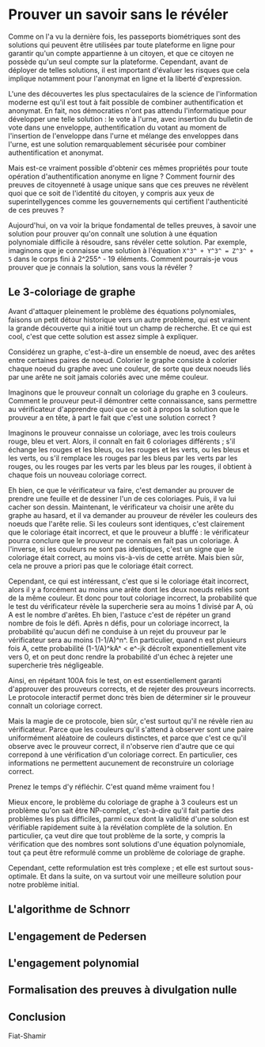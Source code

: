 # Prouver un savoir sans le révéler

Comme on l'a vu la dernière fois,
les passeports biométriques sont des solutions
qui peuvent être utilisées par toute plateforme en ligne
pour garantir qu'un compte appartienne à un citoyen,
et que ce citoyen ne possède qu'un seul compte sur la plateforme.
Cependant, avant de déployer de telles solutions,
il est important d'évaluer les risques que cela implique
notamment pour l'anonymat en ligne et la liberté d'expression.

L'une des découvertes les plus spectaculaires 
de la science de l'information moderne
est qu'il est tout à fait possible 
de combiner authentification et anonymat.
En fait, nos démocraties n'ont pas attendu l'informatique
pour développer une telle solution :
le vote à l'urne, 
avec insertion du bulletin de vote dans une enveloppe,
authentification du votant au moment de l'insertion de l'enveloppe dans l'urne
et mélange des enveloppes dans l'urne,
est une solution remarquablement sécurisée
pour combiner authentification et anonymat.

Mais est-ce vraiment possible d'obtenir ces mêmes propriétés
pour toute opération d'authentification anonyme en ligne ?
Comment fournir des preuves de citoyenneté à usage unique
sans que ces preuves ne révèlent quoi que ce soit de l'identité du citoyen,
y compris aux yeux de superintellygences comme les gouvernements
qui certifient l'authenticité de ces preuves ?

Aujourd'hui, on va voir la brique fondamental de telles preuves,
à savoir une solution pour prouver 
qu'on connaît une solution 
à une équation polynomiale difficile à résoudre,
sans révéler cette solution.
Par exemple, imaginons que je connaisse une solution
à l'équation `X^3^ + Y^3^ = Z^3^ + 5`
dans le corps fini à 2^255^ - 19 éléments.
Comment pourrais-je vous prouver que je connais la solution,
sans vous la révéler ?


## Le 3-coloriage de graphe

Avant d'attaquer pleinement le problème des équations polynomiales,
faisons un petit détour historique vers un autre problème,
qui est vraiment la grande découverte qui a initié tout un champ de recherche.
Et ce qui est cool, c'est que cette solution est assez simple à expliquer.

Considérez un graphe, c'est-à-dire un ensemble de noeud,
avec des arêtes entre certaines paires de noeud.
Colorier le graphe consiste à colorier chaque noeud du graphe avec une couleur,
de sorte que deux noeuds liés par une arête ne soit jamais coloriés
avec une même couleur.

Imaginons que le prouveur connaît un coloriage du graphe en 3 couleurs.
Comment le prouveur peut-il démontrer cette connaissance,
sans permettre au vérificateur d'apprendre quoi que ce soit
à propos la solution que le prouveur a en tête,
à part le fait que c'est une solution correct ?

Imaginons le prouveur connaisse un coloriage, 
avec les trois couleurs rouge, bleu et vert.
Alors, il connaît en fait 6 coloriages différents ;
s'il échange les rouges et les bleus,
ou les rouges et les verts,
ou les bleus et les verts,
ou s'il remplace les rouges par les bleus par les verts par les rouges,
ou les rouges par les verts par les bleus par les rouges,
il obtient à chaque fois un nouveau coloriage correct.

Eh bien, ce que le vérificateur va faire,
c'est demander au prouver de prendre une feuille et de dessiner l'un de ces coloriages.
Puis, il va lui cacher son dessin.
Maintenant, le vérificateur va choisir une arête du graphe au hasard,
et il va demander au prouveur de révéler les couleurs des noeuds que l'arête relie.
Si les couleurs sont identiques, c'est clairement que le coloriage était incorrect,
et que le prouveur a bluffé :
le vérificateur pourra conclure que le prouveur ne connais en fait pas un coloriage.
À l'inverse, si les couleurs ne sont pas identiques,
c'est un signe que le coloriage était correct, au moins vis-à-vis de cette arrête.
Mais bien sûr, cela ne prouve a priori pas que le coloriage était correct.

Cependant, ce qui est intéressant, c'est que si le coloriage était incorrect,
alors il y a forcément au moins une arête dont les deux noeuds reliés sont de la même couleur.
Et donc pour tout coloriage incorrect,
la probabilité que le test du vérificateur révèle la supercherie
sera au moins 1 divisé par A, où A est le nombre d'arêtes.
Eh bien, l'astuce c'est de répéter un grand nombre de fois le défi.
Après n défis, pour un coloriage incorrect,
la probabilité qu'aucun défi ne conduise à un rejet du prouveur par le vérificateur
sera au moins (1-1/A)^n^.
En particulier, quand n est plusieurs fois A,
cette probabilité (1-1/A)^kA^ < e^-jk décroît exponentiellement vite vers 0,
et on peut donc rendre la probabilité d'un échec à rejeter une supercherie très négligeable.

Ainsi, en répétant 100A fois le test, 
on est essentiellement garanti d'approuver des prouveurs corrects,
et de rejeter des prouveurs incorrects.
Le protocole interactif permet donc très bien de déterminer
sir le prouveur connaît un coloriage correct.

Mais la magie de ce protocole, bien sûr,
c'est surtout qu'il ne révèle rien au vérificateur.
Parce que les couleurs qu'il s'attend à observer sont une paire
uniformément aléatoire de couleurs distinctes,
et parce que c'est ce qu'il observe avec le prouveur correct,
il n'observe rien d'autre que ce qui correpond à une vérification d'un coloriage correct.
En particulier, ces informations ne permettent aucunement
de reconstruire un coloriage correct.

Prenez le temps d'y réfléchir. C'est quand même vraiment fou !

Mieux encore, le problème du coloriage de graphe à 3 couleurs
est un problème qu'on sait être NP-complet,
c'est-à-dire qu'il fait partie des problèmes les plus difficiles,
parmi ceux dont la validité d'une solution est vérifiable rapidement
suite à la révélation complète de la solution.
En particulier, ça veut dire que tout problème de la sorte,
y compris la vérification que des nombres sont solutions d'une équation polynomiale, 
tout ça peut être reformulé comme un problème de coloriage de graphe.

Cependant, cette reformulation est très complexe ;
et elle est surtout sous-optimale.
Et dans la suite, on va surtout voir une meilleure solution pour notre problème initial.


## L'algorithme de Schnorr


## L'engagement de Pedersen


## L'engagement polynomial


## Formalisation des preuves à divulgation nulle


## Conclusion

Fiat-Shamir
